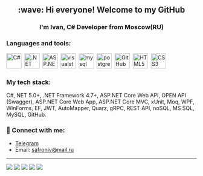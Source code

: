 <h2 align="center">:wave: Hi everyone! Welcome to my GitHub</h2>
<h3 align="center">I'm Ivan, C# Developer from Moscow(RU)</h3>
<h3 align="center"></h3>

<h3 align="left">Languages and tools:</h3>

<img src="https://cdn.jsdelivr.net/gh/devicons/devicon/icons/csharp/csharp-original.svg" title="C#" width="40" height="40"/>&nbsp;
<img src="https://cdn.jsdelivr.net/gh/devicons/devicon/icons/dot-net/dot-net-original.svg" title=".NET 5.0+" width="40" height="40"/>&nbsp;
<img src="https://cdn.jsdelivr.net/gh/devicons/devicon/icons/dotnetcore/dotnetcore-original.svg" title="ASP.NET Core MVC" width="40" height="40"/>&nbsp;
<img src="https://cdn.jsdelivr.net/gh/devicons/devicon/icons/visualstudio/visualstudio-plain.svg" title="visualstudio" width="40" height="40"/>&nbsp;
<img src="https://cdn.jsdelivr.net/gh/devicons/devicon/icons/mysql/mysql-original.svg" title="mysql" width="40" height="40"/>&nbsp;
<img src="https://cdn.jsdelivr.net/gh/devicons/devicon/icons/postgresql/postgresql-original.svg" title="postgresql" width="40" height="40"/>&nbsp;
<img src="https://cdn.jsdelivr.net/gh/devicons/devicon/icons/github/github-original.svg" title="GitHub" width="40" height="40"/>&nbsp;
<img src="https://cdn.jsdelivr.net/gh/devicons/devicon/icons/html5/html5-original.svg" title="HTML5" width="40" height="40"/>&nbsp;
<img src="https://cdn.jsdelivr.net/gh/devicons/devicon/icons/css3/css3-original.svg" title="CSS3" width="40" height="40"/>&nbsp;

<h3 align="left">My tech stack:</h3>
C#, NET 5.0+, .NET Framework 4.7+, ASP.NET Core Web API, OPEN API (Swagger), ASP.NET Core Web App, ASP.NET Core MVC, xUnit, Moq, WPF, WinForms, EF, JWT, AutoMapper, Quarz, gRPC, REST API, noSQL, MS SQL, MySQL, GitHub.

### :email:	Connect with me:
+ [Telegram](https://t.me/Safroniv)
+ Email: safroniv@mail.ru
____

![](http://github-profile-summary-cards.vercel.app/api/cards/profile-details?username=Safroniv&theme=city_lights)
![](http://github-profile-summary-cards.vercel.app/api/cards/repos-per-language?username=Safroniv&theme=city_lights)
![](http://github-profile-summary-cards.vercel.app/api/cards/most-commit-language?username=Safroniv&theme=city_lights)
![](http://github-profile-summary-cards.vercel.app/api/cards/stats?username=Safroniv&theme=city_lights)
![](http://github-profile-summary-cards.vercel.app/api/cards/productive-time?username=Safroniv&theme=city_lights&utcOffset=3)
